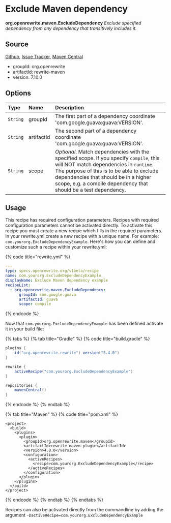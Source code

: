 # Exclude Maven dependency

 **org.openrewrite.maven.ExcludeDependency** _Exclude specified dependency from any dependency that transitively includes it._

## Source

[Github](https://github.com/openrewrite/rewrite), [Issue Tracker](https://github.com/openrewrite/rewrite/issues), [Maven Central](https://search.maven.org/artifact/org.openrewrite/rewrite-maven/7.10.0/jar)

* groupId: org.openrewrite
* artifactId: rewrite-maven
* version: 7.10.0

## Options

| Type | Name | Description |
| :--- | :--- | :--- |
| `String` | groupId | The first part of a dependency coordinate 'com.google.guava:guava:VERSION'. |
| `String` | artifactId | The second part of a dependency coordinate 'com.google.guava:guava:VERSION'. |
| `String` | scope | _Optional_. Match dependencies with the specified scope. If you specify `compile`, this will NOT match dependencies in `runtime`. The purpose of this is to be able to exclude dependencies that should be in a higher scope, e.g. a compile dependency that should be a test dependency. |

## Usage

This recipe has required configuration parameters. Recipes with required configuration parameters cannot be activated directly. To activate this recipe you must create a new recipe which fills in the required parameters. In your rewrite.yml create a new recipe with a unique name. For example: `com.yourorg.ExcludeDependencyExample`. Here's how you can define and customize such a recipe within your rewrite.yml:

{% code title="rewrite.yml" %}
```yaml
---
type: specs.openrewrite.org/v1beta/recipe
name: com.yourorg.ExcludeDependencyExample
displayName: Exclude Maven dependency example
recipeList:
  - org.openrewrite.maven.ExcludeDependency:
      groupId: com.google.guava
      artifactId: guava
      scope: compile
```
{% endcode %}

Now that `com.yourorg.ExcludeDependencyExample` has been defined activate it in your build file:

{% tabs %}
{% tab title="Gradle" %}
{% code title="build.gradle" %}
```groovy
plugins {
    id("org.openrewrite.rewrite") version("5.4.0")
}

rewrite {
    activeRecipe("com.yourorg.ExcludeDependencyExample")
}

repositories {
    mavenCentral()
}
```
{% endcode %}
{% endtab %}

{% tab title="Maven" %}
{% code title="pom.xml" %}
```markup
<project>
  <build>
    <plugins>
      <plugin>
        <groupId>org.openrewrite.maven</groupId>
        <artifactId>rewrite-maven-plugin</artifactId>
        <version>4.8.0</version>
        <configuration>
          <activeRecipes>
            <recipe>com.yourorg.ExcludeDependencyExample</recipe>
          </activeRecipes>
        </configuration>
      </plugin>
    </plugins>
  </build>
</project>
```
{% endcode %}
{% endtab %}
{% endtabs %}

Recipes can also be activated directly from the commandline by adding the argument `-DactiveRecipe=com.yourorg.ExcludeDependencyExample`

